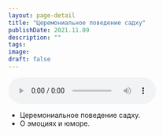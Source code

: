 ```yaml
---
layout: page-detail
title: "Церемониальное поведение садху"
publishDate: 2021.11.09
description: ""
tags:
image:
draft: false
---
```


<audio title="2021.11.09 - Церемониальное поведение садху.mp3" src="https://filer-api.advayta.org/v1.0/public/files/74396" controls=""></audio>

* Церемониальное поведение садху.
* О эмоциях и юморе.

  
